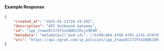 <!-- Code generated for API Clients. DO NOT EDIT. -->

#### Example Response

```json
{
	"created_at": "2025-01-21T18:19:29Z",
	"description": "API Outbound Gateway",
	"id": "ipp_2rwwiECS7IF5sG9QNJIRsje9E4N",
	"metadata": "metadata={\"pod-id\": \"b3d9c464-4f48-4783-a741-d7d7d5db310f\"}",
	"uri": "https://api.ngrok.com/ip_policies/ipp_2rwwiECS7IF5sG9QNJIRsje9E4N"
}
```
